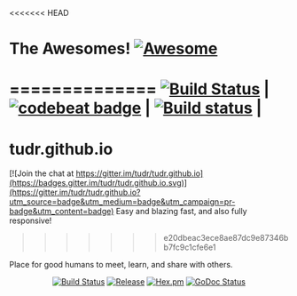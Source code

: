 <<<<<<< HEAD
# The Awesomes! [![Awesome](https://cdn.rawgit.com/sindresorhus/awesome/d7305f38d29fed78fa85652e3a63e154dd8e8829/media/badge.svg)](https://github.com/sindresorhus/awesome)
==============
[![Build Status](https://travis-ci.org/tudr/tudr.github.io.svg?branch=master)](https://travis-ci.org/tudr/tudr.github.io) | [![codebeat badge](https://codebeat.co/badges/fee841d2-8eaa-4d84-897a-198797162140)](https://codebeat.co/projects/github-com-tudr-tudr-github-io) | [![Build status](https://ci.appveyor.com/api/projects/status/vf6hw452gaa84scq/branch/master?svg=true)](https://ci.appveyor.com/project/tudr/tudr-github-io/branch/master) | 
=======
# tudr.github.io

[![Join the chat at https://gitter.im/tudr/tudr.github.io](https://badges.gitter.im/tudr/tudr.github.io.svg)](https://gitter.im/tudr/tudr.github.io?utm_source=badge&utm_medium=badge&utm_campaign=pr-badge&utm_content=badge)
Easy and blazing fast, and also fully responsive!  
>>>>>>> e20dbeac3ece8ae87dc9e87346bb7fc9c1cfe6e1

Place for good humans to meet, learn, and share with others.

<!-- <p align="center"><img src="https://redspread.com/images/logo.svg" alt="logo" width= "400"/></p> -->
<p align="center"><a href="https://travis-ci.org/redspread/spread"><img alt="Build Status" src="https://travis-ci.org/redspread/spread.svg?branch=master" /></a> <a href="https://github.com/redspread/spread"><img alt="Release" src="https://img.shields.io/badge/release-v0.0.4-red.svg" /></a> <a href="https://github.com/redspread/spread/blob/master/LICENSE"><img alt="Hex.pm" src="https://img.shields.io/hexpm/l/plug.svg" /></a> <a href="http://godoc.org/rsprd.com/spread"><img alt="GoDoc Status" src="https://godoc.org/rsprd.com/spread?status.svg" /></a></p>


 
